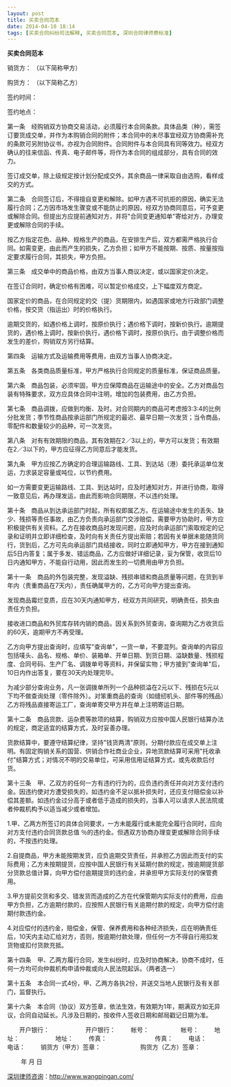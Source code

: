 ```yaml
---
layout: post
title: 买卖合同范本
date: 2014-04-10 18:14
tags: [买卖合同纠纷司法解释, 买卖合同范本, 深圳合同律师费标准]
---
```

<strong>买卖合同范本</strong>

销货方： （以下简称甲方）

购货方： （以下简称乙方）

签约时间：   

签约地点：   

第一条　经购销双方协商交易活动，必须履行本合同条款。具体品类（种），需签订要货成交单，并作为本购销合同的附件；本合同中的未尽事宜经双方协商需补充的条款可另附协议书，亦视为合同附件。合同附件与本合同具有同等效力。经双方确认的往来信函、传真、电子邮件等，将作为本合同的组成部分，具有合同的效力。

签订成交单，除上级规定按计划分配成交外，其余商品一律采取自由选购，看样成交的方式。

第二条　合同签订后，不得擅自变更和解除。如甲方遇不可抗拒的原因，确实无法履行合同；乙方因市场发生骤变或不能防止的原因，经双方协商同意后，可予变更或解除合同。但提出方应提前通知对方，并将"合同变更通知单"寄给对方，办理变更或解除合同的手续。

按乙方指定花色、品种、规格生产的商品，在安排生产后，双方都需严格执行合同。如需变更，由此而产生的损失，乙方负担；如甲方不能按期、按质、按量按指定要求履行合同，其损失，甲方负担。

第三条　成交单中的商品价格，由双方当事人商议决定，或以国家定价决定。

在签订合同时，确定价格有困难，可以暂定价格成交，上下幅度双方商定。

国家定价的商品，在合同规定的交（提）货期限内，如遇国家或地方行政部门调整价格，按交货（指运出）时的价格执行。

逾期交货的，如遇价格上调时，按原价执行；遇价格下调时，按新价执行。逾期提货的，遇价格上调时，按新价执行，遇价格下调时，按原价执行。由于调整价格而发生的差价，购销双方另行结算。

第四条　运输方式及运输费用等费用，由双方当事人协商决定。

第五条　各类商品质量标准，甲方严格执行合同规定的质量标准，保证商品质量。

第六条　商品包装，必须牢固，甲方应保障商品在运输途中的安全。乙方对商品包装有特殊要求，双方应具体合同中注明，增加的包装费用，由乙方负担。

第七条　商品调拨，应做到均衡、及时。对合同期内的商品可考虑按3∶3∶4的比例分批发货；季节性商品按承运部门所规定的最迟、最早日期一次发货；当令商品，零配件和数量较少的品种，可一次发货。

第八条　对有有效期限的商品，其有效期在2／3以上的，甲方可以发货；有效期在2／3以下的，甲方应征得乙方同意后才能发货。

第九条　甲方应按乙方确定的合理运输路线、工具、到达站（港）委托承运单位发运，力求装足容量或吨位，以节约费用。

如一方需要变更运输路线、工具、到达站时，应及时通知对方，并进行协商，取得一致意见后，再办理发运，由此而影响合同期限，不以违约处理。

第十条　商品从到达承运部门时起，所有权即属乙方。在运输途中发生的丢失、缺少、残损等责任事故，由乙方负责向承运部门交涉赔偿，需要甲方协助时，甲方应积极提供有关资料。乙方在接收商品时发现问题，应及时向承运部门索取规定的记录和证明并立即详细检查，及时向有关责任方提出索赔；若因有关单据未能随货同行，货到后，乙方可先向承运部门具结接收，同时立即通知甲方，甲方在接到通知后5日内答复；属于多发、错运商品，乙方应做好详细记录，妥为保管，收货后10日内通知甲方，不能自行动用，因此而发生的一切费用由甲方负担。

第十一条　商品的外包装完整，发现溢缺、残损串错和商品质量等问题，在货到半年内（贵重商品在7天内），责任确属甲方的，乙方可向甲方提出查询。

发现商品霉烂变质，应在30天内通知甲方，经双方共同研究，明确责任，损失由责任方负担。

接收进口商品和外贸库存转内销的商品，因关系到外贸查询，查询期为乙方收货后的60天，逾期甲方不再受理。

乙方向甲方提出查询时，应填写"查询单"，一货一单，不要混列。查询单的内容应包括唛头、品名、规格、单价、装箱单、开单日期、到货日期、溢缺数量、残损程度、合同号码、生产厂名、调拨单号等资料，并保留实物；甲方接到"查询单"后，10日内作出答复，要在30天内处理完毕。

为减少部分查询业务，凡一张调拨单所列一个品种损溢在2元以下、残损在5元以下均不做查询处理（零件除外）。对笨重商品的查询（如缝纫机头、部件等的残品）乙方将残品直接寄运工厂，查询单寄交甲方并在单上注明寄运日期。

第十二条　商品货款、运杂费等款项的结算，购销双方应按中国人民银行结算办法的规定，商定适宜的结算方式，及时妥善办理。

货款结算中，要遵守结算纪律，坚持"钱货两清"原则，分期付款应在成交单上注明。有固定购销关系的国营、供销合作社商业企业，异地货款结算可采用"托收承付"结算方式；对情况不明的交易单位，可采用信用证结算方式，或先收款后付货。

第十三条　甲、乙双方的任何一方有违约行为的，应负违约责任并向对方支付违约金。因违约使对方遭受损失的，如违约金不足以抵补损失时，还应支付赔偿金以补偿其差额。如违约金过分高于或者低于造成的损失的，当事人可以请求人民法院或者仲裁机构予以适当减少或者增加。

1.甲、乙两方所签订的具体合同要求，一方未能履行或未能完全履行合同时，应向对方支付违约合同货款总值 ％的违约金。但遇双方协商办理变更或解除合同手续的，不按违约处理。

2.自提商品，甲方未能按期发货，应负逾期交货责任，并承担乙方因此而支付的实际费用；乙方未按期提货，应按中国人民银行有关延期付款的规定，按逾期提货部分货款总值计算，向甲方偿付逾期提货的违约金，并承担甲方实际支付的保管费用。

3.甲方提前交货和多交、错发货而造成的乙方在代保管期内实际支付的费用，应由甲方负担，乙方逾期付款的，应按照人民银行有关逾期付款的规定，向甲方偿付逾期付款违约金。

4.对应偿付的违约金，赔偿金，保管、保养费用和各种经济损失，应在明确责任后，10天内主动汇给对方，否则，按逾期付款处理，但任何一方不得自行用扣发货物或扣付货款充抵。

第十四条　甲、乙两方履行合同，发生纠纷时，应及时协商解决，协商不成时，任何一方均可向仲裁机构申请仲裁或向人民法院起诉。（两者选一）

第十五条　本合同一式4份，甲、乙两方各执2份，并送交当地人民银行及有关部门，监督执行。

第十六条　本合同（协议）双方签章，依法生效，有效期为1年，期满双方如无异议，合同自动延长。凡涉及日期的，按收件人签收日期和邮局戳记日期为准。

　　开户银行：　　　　　　开户银行：
　　
帐号：　　　  　　帐号：
　　
地址：　　　　　　地址：
　　
传真：　　　　　　　　传真：
　　
电话：　　　　　　　　电话：
　　
销货方（甲方）签章：   　　　　   　　购货方（乙方）签章：　


　　 年 月 日



<a href="http://www.wangpingan.com/">深圳律师咨询</a>：<a href="http://www.wangpingan.com/">http://www.wangpingan.com/</a>

